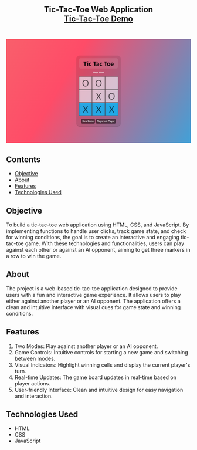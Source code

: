 <h2 align="center">
  Tic-Tac-Toe Web Application<br />
  <a href="https://tictactoeweb-sk.netlify.app/" target="_blank">Tic-Tac-Toe Demo</a><br /><br />
</h2>

<div align="center">
  <img src="./assets/webpage-image.png" alt="Screenshot-Tic-Tac-Toe Web Application"/>
</div>

## Contents

- [Objective](#objective)
- [About](#about)
- [Features](#features)
- [Technologies Used](#technologies-used)


## Objective

To build a tic-tac-toe web application using HTML, CSS, and JavaScript. By implementing functions to handle user clicks, track game state, and check for winning conditions, the goal is to create an interactive and engaging tic-tac-toe game. With these technologies and functionalities, users can play against each other or against an AI opponent, aiming to get three markers in a row to win the game.


## About

The project is a web-based tic-tac-toe application designed to provide users with a fun and interactive game experience. It allows users to play either against another player or an AI opponent. The application offers a clean and intuitive interface with visual cues for game state and winning conditions.


## Features 

1. Two Modes: Play against another player or an AI opponent.
2. Game Controls: Intuitive controls for starting a new game and switching between modes.
3. Visual Indicators: Highlight winning cells and display the current player's turn.
4. Real-time Updates: The game board updates in real-time based on player actions.
5. User-friendly Interface: Clean and intuitive design for easy navigation and interaction.


## Technologies Used

- HTML
- CSS
- JavaScript
